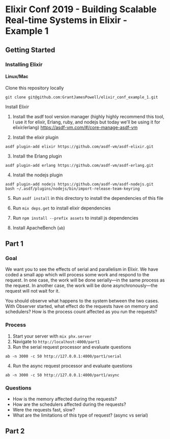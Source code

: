 # Elixir Conf 2019 - Building Scalable Real-time Systems in Elixir - Example 1

## Getting Started

### Installing Elixir

#### Linux/Mac

Clone this repository locally
```
git clone git@github.com:GrantJamesPowell/elixir_conf_example_1.git
```

Install Elixir

1. Install the asdf tool version manager (highly highly recommend this tool, I use it for elixir, Erlang, ruby, and nodejs but today we'll be using it for elixir/erlang)
https://asdf-vm.com/#/core-manage-asdf-vm

2. Install the elixir plugin
```
asdf plugin-add elixir https://github.com/asdf-vm/asdf-elixir.git
```

3. Install the Erlang plugin
```
asdf plugin-add erlang https://github.com/asdf-vm/asdf-erlang.git
```

4. Install the nodejs plugin
```
asdf plugin-add nodejs https://github.com/asdf-vm/asdf-nodejs.git
bash ~/.asdf/plugins/nodejs/bin/import-release-team-keyring
```

5. Run `asdf install` in this directory to install the dependencies of this file

6. Run `mix deps.get` to install elixir dependencies

7. Run `npm install --prefix assets` to install js dependencies

8. Install ApacheBench (`ab`)

## Part 1

### Goal

We want you to see the effects of serial and parallelism in Elixir. We have coded a small app which will process
some work and respond to the request. In one case, the work will be done serially—in the same process as the request.
In another case, the work will be done asynchronously—the request will not wait for it.

You should observe what happens to the system between the two cases. With Observer started, what effect do the requests
have on memory and schedulers? How is the process count affected as you run the requests?

### Process

1. Start your server with `mix phx.server`
2. Navigate to `http://localhost:4000/part1`
3. Run the serial request processor and evaluate questions

```
ab -n 3000 -c 50 http://127.0.0.1:4000/part1/serial
```

4. Run the async request processor and evaluate questions

```
ab -n 3000 -c 50 http://127.0.0.1:4000/part1/async
```

### Questions

* How is the memory affected during the requests?
* How are the schedulers affected during the requests?
* Were the requests fast, slow?
* What are the limitations of this type of request? (async vs serial)

## Part 2
